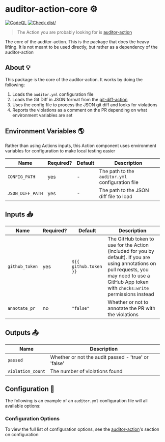 # auditor-action-core ⚙️

[![CodeQL](https://github.com/GrantBirki/auditor-action-core/actions/workflows/codeql-analysis.yml/badge.svg)](https://github.com/GrantBirki/auditor-action-core/actions/workflows/codeql-analysis.yml) [![Check dist/](https://github.com/GrantBirki/auditor-action-core/actions/workflows/check-dist.yml/badge.svg)](https://github.com/GrantBirki/auditor-action-core/actions/workflows/check-dist.yml)

> The Action you are probably looking for is [auditor-action](https://github.com/GrantBirki/auditor-action)

The core of the auditor-action. This is the package that does the heavy lifting. It is not meant to be used directly, but rather as a dependency of the auditor-action

## About 💡

This package is the core of the auditor-action. It works by doing the following:

1. Loads the `auditor.yml` configuration file
2. Loads the Git Diff in JSON format from the [git-diff-action](https://github.com/GrantBirki/git-diff-action)
3. Uses the config file to process the JSON git diff and looks for violations
4. Reports the violations as a comment on the PR depending on what environment variables are set

## Environment Variables 🌎

Rather than using Actions inputs, this Action component uses environment variables for configuration to make local testing easier

| Name | Required? | Default | Description |
| --- | --- | --- | --- |
| `CONFIG_PATH` | yes | - | The path to the `auditor.yml` configuration file |
| `JSON_DIFF_PATH` | yes | - | The path to the JSON diff file to load |

## Inputs 📥

| Name | Required? | Default | Description |
| --- | --- | --- | --- |
| `github_token` | yes | `${{ github.token }}` | The GitHub token to use for the Action (included for you by default). If you are using annotations on pull requests, you may need to use a GitHub App token with `checks:write` permissions instead |
| `annotate_pr` | no | `"false"` | Whether or not to annotate the PR with the violations |

## Outputs 📤

| Name | Description |
| --- | --- |
| `passed` | Whether or not the audit passed - 'true' or 'false' |
| `violation_count` | The number of violations found |

## Configuration 📝

The following is an example of an `auditor.yml` configuration file will all available options:

### Configuration Options

To view the full list of configuration options, see the [auditor-action](https://github.com/GrantBirki/auditor-action#configuration-)'s section on configuration

